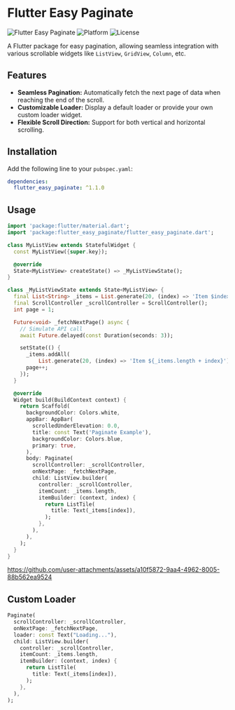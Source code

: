# Flutter Easy Paginate

![Flutter Easy Paginate](https://img.shields.io/badge/flutter--easy--paginate-v1.1.0-blue)
![Platform](https://img.shields.io/badge/platform-flutter-blue)
![License](https://img.shields.io/badge/license-MIT-green)

A Flutter package for easy pagination, allowing seamless integration with various scrollable widgets like `ListView`, `GridView`, `Column`, etc.

## Features

- **Seamless Pagination:** Automatically fetch the next page of data when reaching the end of the scroll.
- **Customizable Loader:** Display a default loader or provide your own custom loader widget.
- **Flexible Scroll Direction:** Support for both vertical and horizontal scrolling.

## Installation

Add the following line to your `pubspec.yaml`:

```yaml
dependencies:
  flutter_easy_paginate: ^1.1.0
```

## Usage

```dart
import 'package:flutter/material.dart';
import 'package:flutter_easy_paginate/flutter_easy_paginate.dart';

class MyListView extends StatefulWidget {
  const MyListView({super.key});

  @override
  State<MyListView> createState() => _MyListViewState();
}

class _MyListViewState extends State<MyListView> {
  final List<String> _items = List.generate(20, (index) => 'Item $index');
  final ScrollController _scrollController = ScrollController();
  int page = 1;

  Future<void> _fetchNextPage() async {
    // Simulate API call
    await Future.delayed(const Duration(seconds: 3));

    setState(() {
      _items.addAll(
          List.generate(20, (index) => 'Item ${_items.length + index}'));
      page++;
    });
  }

  @override
  Widget build(BuildContext context) {
    return Scaffold(
      backgroundColor: Colors.white,
      appBar: AppBar(
        scrolledUnderElevation: 0.0,
        title: const Text('Paginate Example'),
        backgroundColor: Colors.blue,
        primary: true,
      ),
      body: Paginate(
        scrollController: _scrollController,
        onNextPage: _fetchNextPage,
        child: ListView.builder(
          controller: _scrollController,
          itemCount: _items.length,
          itemBuilder: (context, index) {
            return ListTile(
              title: Text(_items[index]),
            );
          },
        ),
      ),
    );
  }
}

```


https://github.com/user-attachments/assets/a10f5872-9aa4-4962-8005-88b562ea9524


## Custom Loader

```dart
Paginate(
  scrollController: _scrollController,
  onNextPage: _fetchNextPage,
  loader: const Text("Loading..."),
  child: ListView.builder(
    controller: _scrollController,
    itemCount: _items.length,
    itemBuilder: (context, index) {
      return ListTile(
        title: Text(_items[index]),
      );
    },
  ),
);
```
